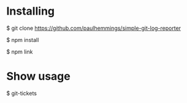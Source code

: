 # Installing
$ git clone https://github.com/paulhemmings/simple-git-log-reporter

$ npm install

$ npm link

# Show usage
$ git-tickets
